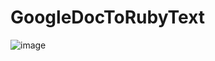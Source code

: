 # GoogleDocToRubyText

![image](https://github.com/user-attachments/assets/02fb1f23-05a7-44a5-a8f2-96d7b610990e)
